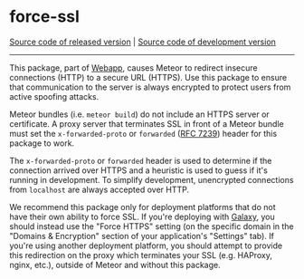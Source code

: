 # force-ssl
[Source code of released version](https://github.com/meteor/meteor/tree/master/packages/force-ssl) | [Source code of development version](https://github.com/meteor/meteor/tree/devel/packages/force-ssl)
***

This package, part of [Webapp](https://github.com/meteor/meteor/tree/master/packages/webapp), causes
Meteor to redirect insecure connections (HTTP) to a secure URL
(HTTPS). Use this package to ensure that communication to the server
is always encrypted to protect users from active spoofing attacks.

Meteor bundles (i.e. `meteor build`) do not include an HTTPS server or
certificate. A proxy server that terminates SSL in front of a Meteor
bundle must set the `x-forwarded-proto` or `forwarded`
([RFC 7239](https://tools.ietf.org/html/rfc7239)) header for this package to
work.

The `x-forwarded-proto` or `forwarded` header is used to determine if the
connection arrived over HTTPS and a heuristic is used to guess if it's running
in development. To simplify development, unencrypted connections from
`localhost` are always accepted over HTTP.

We recommend this package only for deployment platforms that do not have their
own ability to force SSL. If you're deploying with
[Galaxy](https://www.meteor.com/hosting), you should instead use the "Force
HTTPS" setting (on the specific domain in the "Domains & Encryption" section
of your application's "Settings" tab). If you're using another deployment
platform, you should attempt to provide this redirection on the proxy which
terminates your SSL (e.g. HAProxy, nginx, etc.), outside of Meteor and without
this package.
